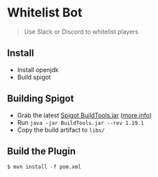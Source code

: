 # Whitelist Bot

> Use Slack or Discord to whitelist players

## Install

- Install openjdk
- Build spigot

## Building Spigot
- Grab the latest [Spigot BuildTools.jar](https://hub.spigotmc.org/jenkins/job/BuildTools/lastSuccessfulBuild/artifact/target/BuildTools.jar) ([more info](https://www.spigotmc.org/wiki/buildtools/))
- Run `java -jar BuildTools.jar --rev 1.19.1`
- Copy the build artifact to `libs/`

## Build the Plugin

```
$ mvn install -f pom.xml
```